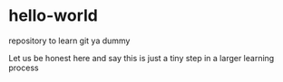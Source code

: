 # hello-world
repository to learn git ya dummy

Let us be honest here and say this is just a tiny step in a larger learning process
